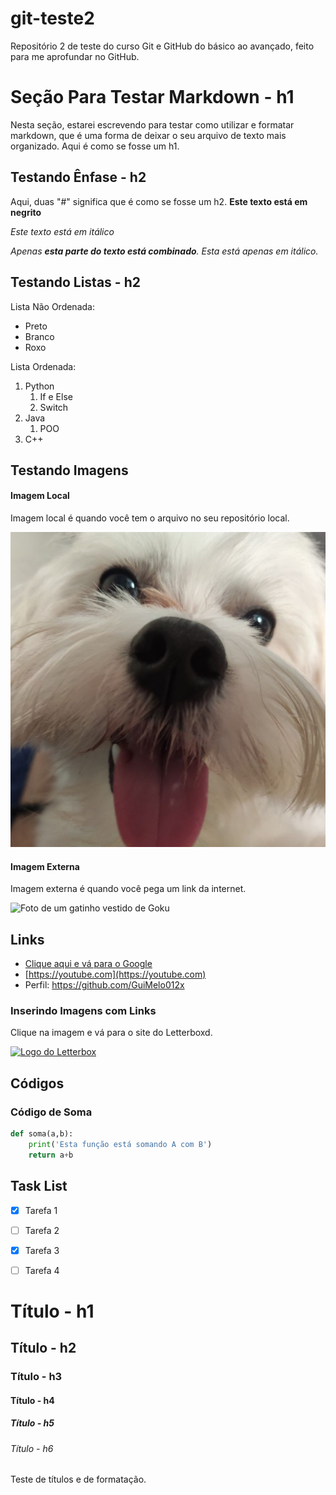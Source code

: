 # git-teste2
Repositório 2 de teste do curso Git e GitHub do básico ao avançado, feito para me aprofundar no GitHub.

# Seção Para Testar Markdown - h1

Nesta seção, estarei escrevendo para testar como utilizar e formatar markdown, que é uma forma de deixar o seu arquivo de texto mais organizado. Aqui é como se fosse um h1.

## Testando Ênfase - h2

Aqui, duas "#" significa que é como se fosse um h2.
**Este texto está em negrito**

*Este texto está em itálico*

_Apenas **esta parte do texto está combinado**. Esta está apenas em itálico._

## Testando Listas - h2

Lista Não Ordenada:
* Preto
* Branco
* Roxo

Lista Ordenada:
1. Python
    1. If e Else
    2. Switch
2. Java
    1. POO
3. C++

## Testando Imagens

#### Imagem Local

Imagem local é quando você tem o arquivo no seu repositório local.

![Imagem de um Cachorro](img/Kisuq.jpg)

#### Imagem Externa

Imagem externa é quando você pega um link da internet.

![Foto de um gatinho vestido de Goku](https://img.ws.mms.shopee.com.br/1d4e1b6e47bf91314734d31d9849a06c)


## Links

* [Clique aqui e vá para o Google](https://google.com)
* [https://youtube.com](https://youtube.com)
* Perfil: https://github.com/GuiMelo012x

### Inserindo Imagens com Links

Clique na imagem e vá para o site do Letterboxd.

[![Logo do Letterbox](https://a.ltrbxd.com/logos/letterboxd-mac-icon.png)](https://letterboxd.com)

## Códigos
### Código de Soma
```python
def soma(a,b):
    print('Esta função está somando A com B')
    return a+b
```

## Task List 

- [x] Tarefa 1 
- [ ] Tarefa 2
- [x] Tarefa 3
- [ ] Tarefa 4


# Título - h1
## Título - h2
### Título - h3
#### Título - h4
##### Título - h5
###### Título - h6

Teste de títulos e de formatação.